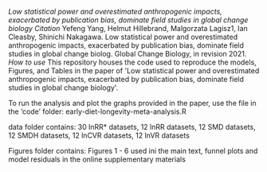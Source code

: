 *Low statistical power and overestimated anthropogenic impacts, exacerbated by publication bias, dominate field studies in global change biology*
*Citation*
Yefeng Yang, Helmut Hillebrand, Malgorzata Lagisz1, Ian Cleasby, Shinichi Nakagawa. Low statistical power and overestimated anthropogenic impacts, exacerbated by publication bias, dominate field studies in global change biolog. Global Change Biology, in revision 2021.
*How to use*
This repository houses the code used to reproduce the models, Figures, and Tables in the paper of 'Low statistical power and overestimated anthropogenic impacts, exacerbated by publication bias, dominate field studies in global change biology'.

To run the analysis and plot the graphs provided in the paper, use the file in the ‘code’ folder: 
early-diet-longevity-meta-analysis.R

data folder contains:
30 lnRR* datasets, 12 lnRR datasets, 12 SMD datasets, 12 SMDH datasets, 12 lnCVR datasets, 12 lnVR datasets

Figures folder contains:
Figures 1 - 6 used ini the main text, funnel plots and model residuals in the online supplementary materials
